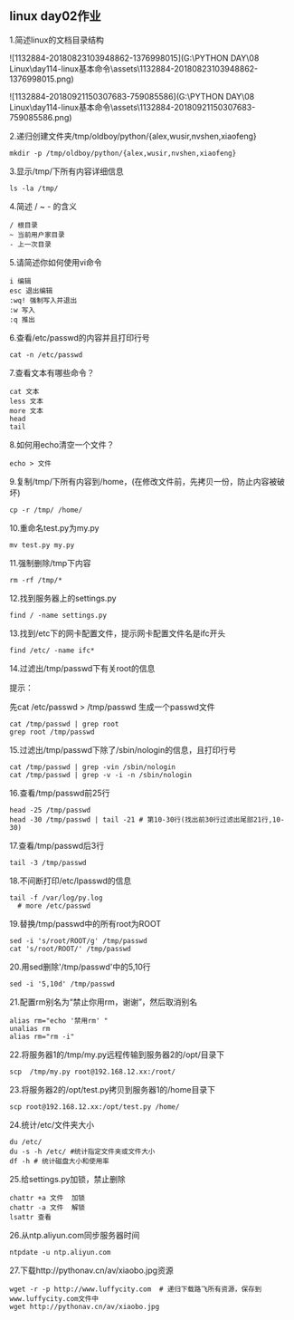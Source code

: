 ## linux day02作业



1.简述linux的文档目录结构



![1132884-20180823103948862-1376998015](G:\PYTHON DAY\08 Linux\day114-linux基本命令\assets\1132884-20180823103948862-1376998015.png)

![1132884-20180921150307683-759085586](G:\PYTHON DAY\08 Linux\day114-linux基本命令\assets\1132884-20180921150307683-759085586.png)

2.递归创建文件夹/tmp/oldboy/python/{alex,wusir,nvshen,xiaofeng}

```
mkdir -p /tmp/oldboy/python/{alex,wusir,nvshen,xiaofeng}
```

3.显示/tmp/下所有内容详细信息

```
ls -la /tmp/
```



4.简述 / ~ - 的含义

```
/ 根目录
~ 当前用户家目录
- 上一次目录
```



5.请简述你如何使用vi命令

```
i 编辑
esc 退出编辑
:wq! 强制写入并退出
:w 写入
:q 推出

```



6.查看/etc/passwd的内容并且打印行号

```
cat -n /etc/passwd
```



7.查看文本有哪些命令？

```
cat 文本
less 文本
more 文本
head 
tail
```



8.如何用echo清空一个文件？

```
echo > 文件
```



9.复制/tmp/下所有内容到/home，(在修改文件前，先拷贝一份，防止内容被破坏)

```
cp -r /tmp/ /home/
```



10.重命名test.py为my.py

```
mv test.py my.py
```



11.强制删除/tmp下内容

```
rm -rf /tmp/*
```



12.找到服务器上的settings.py

```
find / -name settings.py
```



13.找到/etc下的网卡配置文件，提示网卡配置文件名是ifc开头

```
find /etc/ -name ifc*
```



14.过滤出/tmp/passwd下有关root的信息

提示：

先cat /etc/passwd > /tmp/passwd 生成一个passwd文件

```
cat /tmp/passwd | grep root
grep root /tmp/passwd
```



15.过滤出/tmp/passwd下除了/sbin/nologin的信息，且打印行号

```
cat /tmp/passwd | grep -vin /sbin/nologin
cat /tmp/passwd | grep -v -i -n /sbin/nologin
```



16.查看/tmp/passwd前25行

```
head -25 /tmp/passwd 
head -30 /tmp/passwd | tail -21 # 第10-30行(找出前30行过滤出尾部21行,10-30) 

```



17.查看/tmp/passwd后3行

```
tail -3 /tmp/passwd 
```



18.不间断打印/etc/lpasswd的信息

```
tail -f /var/log/py.log  
  # more /etc/passwd
```



19.替换/tmp/passwd中的所有root为ROOT

```
sed -i 's/root/ROOT/g' /tmp/passwd
cat 's/root/ROOT/' /tmp/passwd
```



20.用sed删除'/tmp/passwd'中的5,10行

```
sed -i '5,10d' /tmp/passwd
```



21.配置rm别名为“禁止你用rm，谢谢”，然后取消别名

```
alias rm="echo '禁用rm' "
unalias rm 
alias rm="rm -i"
```

22.将服务器1的/tmp/my.py远程传输到服务器2的/opt/目录下

````
scp  /tmp/my.py root@192.168.12.xx:/root/
````



23.将服务器2的/opt/test.py拷贝到服务器1的/home目录下

```
scp root@192.168.12.xx:/opt/test.py /home/
```



24.统计/etc/文件夹大小

```
du /etc/
du -s -h /etc/ #统计指定文件夹或文件大小
df -h # 统计磁盘大小和使用率
```



25.给settings.py加锁，禁止删除

```
chattr +a 文件  加锁
chattr -a 文件  解锁
lsattr 查看
```



26.从ntp.aliyun.com同步服务器时间

```
ntpdate -u ntp.aliyun.com

```



27.下载http://pythonav.cn/av/xiaobo.jpg资源

```
wget -r -p http://www.luffycity.com  # 递归下载路飞所有资源，保存到www.luffycity.com文件中
wget http://pythonav.cn/av/xiaobo.jpg
```

